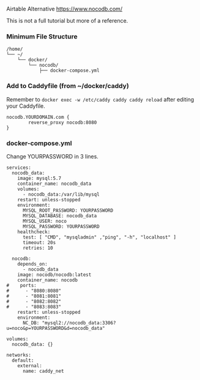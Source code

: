 Airtable Alternative
https://www.nocodb.com/

This is not a full tutorial but more of a reference.

### Minimum File Structure
```
/home/
└── ~/
    └── docker/
        └── nocodb/
            ├── docker-compose.yml
```
### Add to Caddyfile (from ~/docker/caddy)
Remember to `docker exec -w /etc/caddy caddy caddy reload` after editing your Caddyfile.

```
nocodb.YOURDOMAIN.com {
        reverse_proxy nocodb:8080
}
```

### docker-compose.yml
Change YOURPASSWORD in 3 lines.

```
services:
  nocodb_data:
    image: mysql:5.7
    container_name: nocodb_data
    volumes:
      - nocodb_data:/var/lib/mysql
    restart: unless-stopped
    environment:
      MYSQL_ROOT_PASSWORD: YOURPASSWORD
      MYSQL_DATABASE: nocodb_data
      MYSQL_USER: noco
      MYSQL_PASSWORD: YOURPASSWORD
    healthcheck:
      test: [ "CMD", "mysqladmin" ,"ping", "-h", "localhost" ]
      timeout: 20s
      retries: 10

  nocodb:
    depends_on:
      - nocodb_data
    image: nocodb/nocodb:latest
    container_name: nocodb
#    ports:
#      - "8080:8080"
#      - "8081:8081"
#      - "8082:8082"
#      - "8083:8083"
    restart: unless-stopped
    environment:
      NC_DB: "mysql2://nocodb_data:3306?u=noco&p=YOURPASSWORD&d=nocodb_data"

volumes:
  nocodb_data: {}

networks:
  default:
    external:
      name: caddy_net
```
